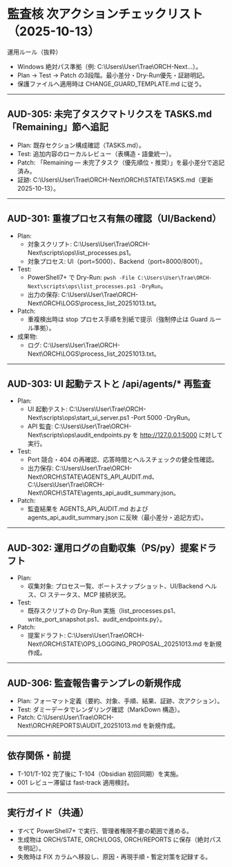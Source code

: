 # 監査核 次アクションチェックリスト（2025-10-13）

運用ルール（抜粋）
- Windows 絶対パス準拠（例: C:\Users\User\Trae\ORCH-Next\...）。
- Plan → Test → Patch の3段階。最小差分・Dry-Run優先・証跡明記。
- 保護ファイルへ適用時は CHANGE_GUARD_TEMPLATE.md に従う。

---
## AUD-305: 未完了タスクマトリクスを TASKS.md「Remaining」節へ追記
- Plan: 既存セクション構成確認（TASKS.md）。
- Test: 追加内容のローカルレビュー（表構造・語彙統一）。
- Patch: 「Remaining — 未完了タスク（優先順位・推奨）」を最小差分で追記済み。
- 証跡: C:\Users\User\Trae\ORCH-Next\ORCH\STATE\TASKS.md（更新 2025-10-13）。

---
## AUD-301: 重複プロセス有無の確認（UI/Backend）
- Plan:
  - 対象スクリプト: C:\Users\User\Trae\ORCH-Next\scripts\ops\list_processes.ps1。
  - 対象プロセス: UI（port=5000）、Backend（port=8000/8001）。
- Test:
  - PowerShell7+ で Dry-Run: `pwsh -File C:\Users\User\Trae\ORCH-Next\scripts\ops\list_processes.ps1 -DryRun`。
  - 出力の保存: C:\Users\User\Trae\ORCH-Next\ORCH\LOGS\process_list_20251013.txt。
- Patch:
  - 重複検出時は stop プロセス手順を別紙で提示（強制停止は Guard ルール準拠）。
- 成果物:
  - ログ: C:\Users\User\Trae\ORCH-Next\ORCH\LOGS\process_list_20251013.txt。

---
## AUD-303: UI 起動テストと /api/agents/* 再監査
- Plan:
  - UI 起動テスト: C:\Users\User\Trae\ORCH-Next\scripts\ops\start_ui_server.ps1 -Port 5000 -DryRun。
  - API 監査: C:\Users\User\Trae\ORCH-Next\scripts\ops\audit_endpoints.py を http://127.0.0.1:5000 に対して実行。
- Test:
  - Port 競合・404 の再確認、応答時間とヘルスチェックの健全性確認。
  - 出力保存: C:\Users\User\Trae\ORCH-Next\ORCH\STATE\AGENTS_API_AUDIT.md、C:\Users\User\Trae\ORCH-Next\ORCH\STATE\agents_api_audit_summary.json。
- Patch:
  - 監査結果を AGENTS_API_AUDIT.md および agents_api_audit_summary.json に反映（最小差分・追記方式）。

---
## AUD-302: 運用ログの自動収集（PS/py）提案ドラフト
- Plan:
  - 収集対象: プロセス一覧、ポートスナップショット、UI/Backend ヘルス、CI ステータス、MCP 接続状況。
- Test:
  - 既存スクリプトの Dry-Run 実施（list_processes.ps1、write_port_snapshot.ps1、audit_endpoints.py）。
- Patch:
  - 提案ドラフト: C:\Users\User\Trae\ORCH-Next\ORCH\STATE\OPS_LOGGING_PROPOSAL_20251013.md を新規作成。

---
## AUD-306: 監査報告書テンプレの新規作成
- Plan: フォーマット定義（要約、対象、手順、結果、証跡、次アクション）。
- Test: ダミーデータでレンダリング確認（MarkDown 構造）。
- Patch: C:\Users\User\Trae\ORCH-Next\ORCH\REPORTS\AUDIT_20251013.md を新規作成。

---
## 依存関係・前提
- T-101/T-102 完了後に T-104（Obsidian 初回同期）を実施。
- 001 レビュー滞留は fast-track 適用検討。

---
## 実行ガイド（共通）
- すべて PowerShell7+ で実行、管理者権限不要の範囲で進める。
- 生成物は ORCH/STATE, ORCH/LOGS, ORCH/REPORTS に保存（絶対パスを明記）。
- 失敗時は FIX カラムへ移設し、原因・再現手順・暫定対策を記録する。